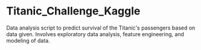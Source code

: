 # Titanic_Challenge_Kaggle
Data analysis script to predict survival of the Titanic's passengers based on data given. Involves exploratory data analysis, feature engineering, and modeling of data.
